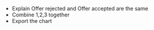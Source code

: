 - Explain Offer rejected and Offer accepted are the same
- Combine 1,2,3 together
- Export the chart